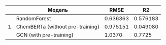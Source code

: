 
|     | Модель                           | RMSE     | R2       |
| --- | -------------------------------- | -------- | -------- |
|     | RandomForest                     | 0.636363 | 0.576183 |
| 1   | ChemBERTa (without pre-training) | 0.975151 | 0.049080 |
|     | GCN (with pre-training)          | 1.0370   | 0.7725   |
